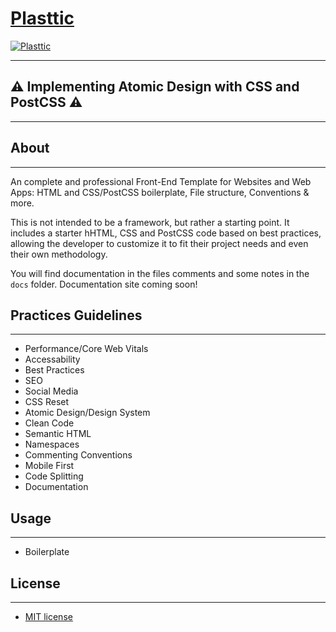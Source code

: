 # [Plasttic](https://plasttic.dev)

[![Plasttic](https://plasttic.dev/assets/img/social/default-banner-1200_630.png)](https://plasttic.dev)

---

## :warning: Implementing Atomic Design with CSS and PostCSS :warning:

---

## About

---

An complete and professional Front-End Template for Websites and Web Apps: HTML and CSS/PostCSS boilerplate, File structure, Conventions & more.

This is not intended to be a framework, but rather a starting point. It includes a starter hHTML, CSS and PostCSS code based on best practices, allowing the developer to customize it to fit their project needs and even their own methodology.

You will find documentation in the files comments and some notes in the `docs` folder. Documentation site coming soon!

## Practices Guidelines

---

- Performance/Core Web Vitals
- Accessability
- Best Practices
- SEO
- Social Media
- CSS Reset
- Atomic Design/Design System
- Clean Code
- Semantic HTML
- Namespaces
- Commenting Conventions
- Mobile First
- Code Splitting
- Documentation

## Usage

---

- Boilerplate

## License

---

- [MIT license](https://opensource.org/licenses/MIT)
